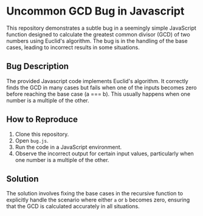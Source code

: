 # Uncommon GCD Bug in Javascript

This repository demonstrates a subtle bug in a seemingly simple JavaScript function designed to calculate the greatest common divisor (GCD) of two numbers using Euclid's algorithm. The bug is in the handling of the base cases, leading to incorrect results in some situations.

## Bug Description
The provided Javascript code implements Euclid's algorithm. It correctly finds the GCD in many cases but fails when one of the inputs becomes zero before reaching the base case (a === b).  This usually happens when one number is a multiple of the other.

## How to Reproduce
1. Clone this repository.
2. Open `bug.js`.
3. Run the code in a JavaScript environment.
4. Observe the incorrect output for certain input values, particularly when one number is a multiple of the other.

## Solution
The solution involves fixing the base cases in the recursive function to explicitly handle the scenario where either `a` or `b` becomes zero, ensuring that the GCD is calculated accurately in all situations.